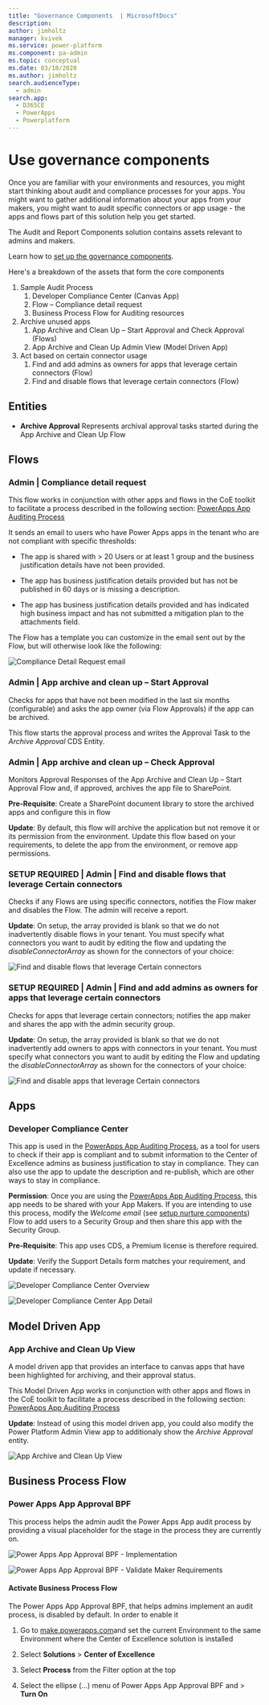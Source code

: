 ```yaml
---
title: "Governance Components  | MicrosoftDocs"
description: 
author: jimholtz
manager: kvivek
ms.service: power-platform
ms.component: pa-admin
ms.topic: conceptual
ms.date: 03/18/2020
ms.author: jimholtz
search.audienceType: 
  - admin
search.app: 
  - D365CE
  - PowerApps
  - Powerplatform
---
```

# Use governance components

Once you are familiar with your environments and resources, you might start thinking about audit and compliance processes for your apps. You might want to gather additional information about your apps from your makers, you might want to audit specific connectors or app usage - the apps and flows part of this solution help you get started.  

The Audit and Report Components solution contains assets relevant to admins and makers.

Learn how to [set up the governance components](setup-governance-components.md).

Here's a breakdown of the assets that form the core components

1. Sample Audit Process
    1. Developer Compliance Center (Canvas App)
    1. Flow – Compliance detail request
    1. Business Process Flow for Auditing resources
1. Archive unused apps
    1. App Archive and Clean Up – Start Approval and Check Approval (Flows)
    1. App Archive and Clean Up Admin View (Model Driven App)
1. Act based on certain connector usage
    1. Find and add admins as owners for apps that leverage certain connectors (Flow)
    1. Find and disable flows that leverage certain connectors (Flow)

## Entities

- **Archive Approval** Represents archival approval tasks started during the App Archive and Clean Up Flow

## Flows

### Admin \| Compliance detail request

This flow works in conjunction with other apps and flows in the CoE toolkit to facilitate a process described in the following section: [PowerApps App Auditing
Process](#powerapps-app-auditing-process)

It sends an email to users who have Power Apps apps in the tenant who are not compliant with specific thresholds:

- The app is shared with \> 20 Users or at least 1 group and the business justification details have not been provided.

- The app has business justification details provided but has not be published in 60 days or is missing a description.

- The app has business justification details provided and has indicated high business impact and has not submitted a mitigation plan to the attachments field.

The Flow has a template you can customize in the email sent out by the Flow, but will otherwise look like the following:  

![Compliance Detail Request email](media/coegov1.png)

### Admin \| App archive and clean up – Start Approval

Checks for apps that have not been modified in the last six months (configurable) and asks the app owner (via Flow Approvals) if the app can be archived.

This flow starts the approval process and writes the Approval Task to the *Archive Approval* CDS Entity.

### Admin \| App archive and clean up – Check Approval

Monitors Approval Responses of the App Archive and Clean Up – Start Approval Flow and, if approved, archives the app file to SharePoint.

**Pre-Requisite**: Create a SharePoint document library to store the archived apps and configure this in flow

**Update**: By default, this flow will archive the application but not remove it or its permission from the environment. Update this flow based on your requirements, to delete the app from the environment, or remove app permissions.

### SETUP REQUIRED \| Admin \| Find and disable flows that leverage Certain connectors

Checks if any Flows are using specific connectors, notifies the Flow maker and disables the Flow. The admin will receive a report.

**Update**: On setup, the array provided is blank so that we do not inadvertently disable flows in your tenant. You must specify what connectors you want to audit by editing the flow and updating the *disableConnectorArray* as shown for the connectors of your choice:  

![Find and disable flows that leverage Certain connectors](media/coegov2.png)

### SETUP REQUIRED \| Admin \| Find and add admins as owners for apps that leverage certain connectors

Checks for apps that leverage certain connectors; notifies the app maker and shares the app with the admin security group.

**Update**: On setup, the array provided is blank so that we do not inadvertently add owners to apps with connectors in your tenant. You must specify what connectors you want to audit by editing the Flow and updating the *disableConnectorArray* as shown for the connectors of your choice:  

![Find and disable apps that leverage Certain connectors](media/coegov2.png)

## Apps

### Developer Compliance Center

This app is used in the [PowerApps App Auditing
Process](#powerapps-app-auditing-process), as a
tool for users to check if their app is compliant and to submit information to the Center of Excellence admins as business justification to stay in compliance.
They can also use the app to update the description and re-publish, which are
other ways to stay in compliance.

**Permission**: Once you are using the [PowerApps App Auditing Process](#powerapps-app-auditing-process), this app needs to be shared with your App Makers. If you are intending to use this process, modify the *Welcome email* (see [setup nurture components](setup-nurture-components.md))
Flow to add users to a Security Group and then share this app with the Security Group.

**Pre-Requisite**: This app uses CDS, a Premium license is therefore required.

**Update**: Verify the Support Details form matches your requirement, and update if necessary.

![Developer Compliance Center Overview](media/coegov3.png)

![Developer Compliance Center App Detail](media/coegov4.png)

## Model Driven App

### App Archive and Clean Up View

A model driven app that provides an interface to canvas apps that have been highlighted for archiving, and their approval status.

This Model Driven App works in conjunction with other apps and flows in the CoE toolkit to facilitate a process described in the following section: [PowerApps
App Auditing Process](#powerapps-app-auditing-process)

**Update**: Instead of using this model driven app, you could also modify the Power Platform Admin View app to additionaly show the *Archive Approval* entity.

![App Archive and Clean Up View](media/coegov5.png)

## Business Process Flow

### Power Apps App Approval BPF

This process helps the admin audit the Power Apps App audit process by providing a visual placeholder for the stage in the process they are currently on.

![Power Apps App Approval BPF - Implementation](media/coegov6a.png)

![Power Apps App Approval BPF - Validate Maker Requirements](media/coegov6.png)

#### Activate Business Process Flow

The Power Apps App Approval BPF, that helps admins implement an audit process, is disabled by default. In order to enable it

1. Go to [make.powerapps.com](<https://make.powerapps.com>)and set the current Environment to the same Environment where the Center of Excellence solution is installed

1. Select **Solutions** \> **Center of Excellence**

1. Select **Process** from the Filter option at the top

1. Select the ellipse (…) menu of Power Apps App Approval BPF and \> **Turn On**
